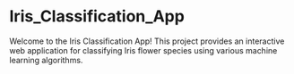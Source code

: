 # Iris_Classification_App
Welcome to the Iris Classification App! This project provides an interactive web application for classifying Iris flower species using various machine learning algorithms.
